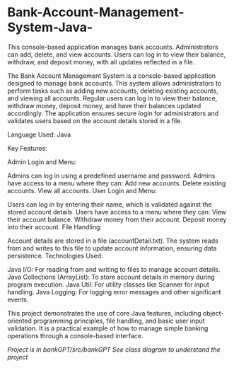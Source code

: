 # Bank-Account-Management-System-Java-
This console-based application manages bank accounts. Administrators can add, delete, and view accounts. Users can log in to view their balance, withdraw, and deposit money, with all updates reflected in a file.

The Bank Account Management System is a console-based application designed to manage bank accounts. This system allows administrators to perform tasks such as adding new accounts, deleting existing accounts, and viewing all accounts. Regular users can log in to view their balance, withdraw money, deposit money, and have their balances updated accordingly. The application ensures secure login for administrators and validates users based on the account details stored in a file.

Language Used: Java

Key Features:

Admin Login and Menu:

Admins can log in using a predefined username and password.
Admins have access to a menu where they can:
Add new accounts.
Delete existing accounts.
View all accounts.
User Login and Menu:

Users can log in by entering their name, which is validated against the stored account details.
Users have access to a menu where they can:
View their account balance.
Withdraw money from their account.
Deposit money into their account.
File Handling:

Account details are stored in a file (accountDetail.txt).
The system reads from and writes to this file to update account information, ensuring data persistence.
Technologies Used:

Java I/O: For reading from and writing to files to manage account details.
Java Collections (ArrayList): To store account details in memory during program execution.
Java Util: For utility classes like Scanner for input handling.
Java Logging: For logging error messages and other significant events.

This project demonstrates the use of core Java features, including object-oriented programming principles, file handling, and basic user input validation. It is a practical example of how to manage simple banking operations through a console-based interface.


*Project is in bankGPT/src/bankGPT*
*See class diagram to understand the project*
